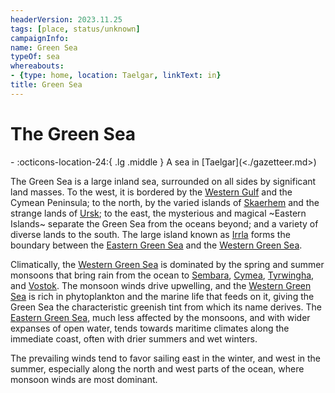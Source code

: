```yaml
---
headerVersion: 2023.11.25
tags: [place, status/unknown]
campaignInfo:
name: Green Sea
typeOf: sea
whereabouts:
- {type: home, location: Taelgar, linkText: in}
title: Green Sea
---
```

# The Green Sea
<div class="grid cards ext-narrow-margin ext-one-column" markdown>
-    :octicons-location-24:{ .lg .middle } A sea in [Taelgar](<./gazetteer.md>)  
</div>


The Green Sea is a large inland sea, surrounded on all sides by significant land masses. To the west, it is bordered by the [Western Gulf](<western-green-sea/western-gulf.md>) and the Cymean Peninsula; to the north, by the varied islands of [Skaerhem](<western-green-sea/skaerhem/skaerhem.md>) and the strange lands of [Ursk](<northern-green-sea/ursk.md>); to the east, the mysterious and magical ~Eastern Islands~ separate the Green Sea from the oceans beyond; and a variety of diverse lands to the south. The large island known as [Irrla](<eastern-green-sea/irrla.md>) forms the boundary between the [Eastern Green Sea](<eastern-green-sea/eastern-green-sea.md>) and the [Western Green Sea](<western-green-sea/western-green-sea.md>). 

Climatically, the [Western Green Sea](<western-green-sea/western-green-sea.md>) is dominated by the spring and summer monsoons that bring rain from the ocean to [Sembara](<greater-sembara/sembara/sembara.md>), [Cymea](<western-green-sea/cymea/cymea.md>),  [Tyrwingha](<greater-sembara/tyrwingha/tyrwingha.md>), and [Vostok](<western-green-sea/vostok/vostok.md>). The monsoon winds drive upwelling, and the [Western Green Sea](<western-green-sea/western-green-sea.md>) is rich in phytoplankton and the marine life that feeds on it, giving the Green Sea the characteristic greenish tint from which its name derives. The [Eastern Green Sea](<eastern-green-sea/eastern-green-sea.md>), much less affected by the monsoons, and with wider expanses of open water, tends towards maritime climates along the immediate coast, often with drier summers and wet winters. 

The prevailing winds tend to favor sailing east in the winter, and west in the summer, especially along the north and west parts of the ocean, where monsoon winds are most dominant. 




